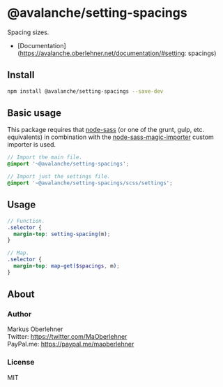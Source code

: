 # @avalanche/setting-spacings
Spacing sizes.

- [Documentation](https://avalanche.oberlehner.net/documentation/#setting: spacings)

## Install
```bash
npm install @avalanche/setting-spacings --save-dev
```

## Basic usage
This package requires that [node-sass](https://github.com/sass/node-sass) (or one of the grunt, gulp, etc. equivalents) in combination with the [node-sass-magic-importer](https://github.com/maoberlehner/node-sass-magic-importer) custom importer is used.

```scss
// Import the main file.
@import '~@avalanche/setting-spacings';

// Import just the settings file.
@import '~@avalanche/setting-spacings/scss/settings';
```

## Usage
```scss
// Function.
.selector {
  margin-top: setting-spacing(m);
}

// Map.
.selector {
  margin-top: map-get($spacings, m);
}
```

## About
### Author
Markus Oberlehner  
Twitter: https://twitter.com/MaOberlehner  
PayPal.me: https://paypal.me/maoberlehner

### License
MIT
